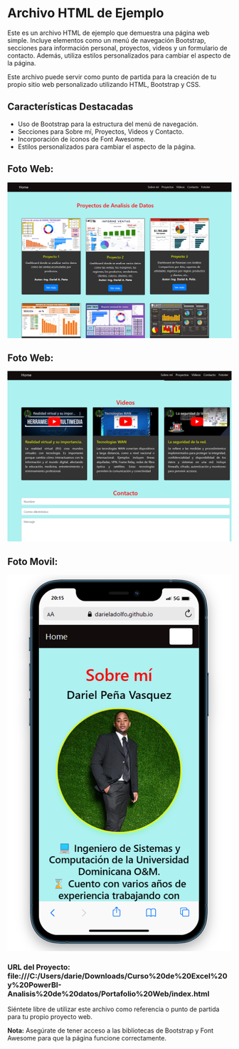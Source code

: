 # Archivo HTML de Ejemplo

Este es un archivo HTML de ejemplo que demuestra una página web simple. Incluye elementos como un menú de navegación Bootstrap, secciones para información personal, proyectos, videos y un formulario de contacto. Además, utiliza estilos personalizados para cambiar el aspecto de la página.

Este archivo puede servir como punto de partida para la creación de tu propio sitio web personalizado utilizando HTML, Bootstrap y CSS.

## Características Destacadas

- Uso de Bootstrap para la estructura del menú de navegación.
- Secciones para Sobre mí, Proyectos, Videos y Contacto.
- Incorporación de íconos de Font Awesome.
- Estilos personalizados para cambiar el aspecto de la página.

## Foto Web:
![Foto](portafolio.png)

## Foto Web:
![Foto](portafolio2.png)


## Foto Movil:
![Foto](portafolio1.png)

### URL del Proyecto: file:///C:/Users/darie/Downloads/Curso%20de%20Excel%20y%20PowerBI-Analisis%20de%20datos/Portafolio%20Web/index.html

Siéntete libre de utilizar este archivo como referencia o punto de partida para tu propio proyecto web.

**Nota:** Asegúrate de tener acceso a las bibliotecas de Bootstrap y Font Awesome para que la página funcione correctamente.
